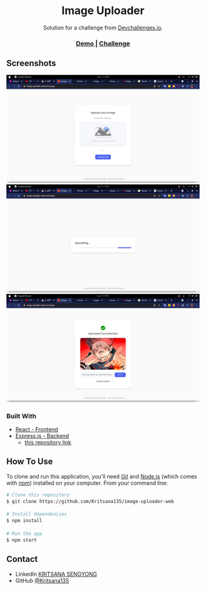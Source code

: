 
<!-- Please update value in the {}  -->

<h1 align="center">Image Uploader</h1>

<div align="center">
   Solution for a challenge from  <a href="http://devchallenges.io" target="_blank">Devchallenges.io</a>.
</div>

<div align="center">
  <h3>
    <a href="https://image-uploader-web.vercel.app/">
      Demo
    </a>
    <span> | </span>
    <a href="https://devchallenges.io/challenges/O2iGT9yBd6xZBrOcVirx">
      Challenge
    </a>
  </h3>
</div>


<!-- OVERVIEW -->

## Screenshots

![screenshot](screenshots/image1.png)
![screenshot](screenshots/image2.png)
![screenshot](screenshots/image3.png)

### Built With

<!-- This section should list any major frameworks that you built your project using. Here are a few examples.-->
- [React - Frontend](https://reactjs.org/)
- [Express.js - Backend](https://expressjs.com/) 
	- [this repository link](https://github.com/Kritsana135/image-uploader-api)

## How To Use

<!-- Example: -->

To clone and run this application, you'll need [Git](https://git-scm.com) and [Node.js](https://nodejs.org/en/download/) (which comes with [npm](http://npmjs.com)) installed on your computer. From your command line:

```bash
# Clone this repository
$ git clone https://github.com/Kritsana135/image-uploader-web

# Install dependencies
$ npm install

# Run the app
$ npm start
```

## Contact

- LinkedIn  [KRITSANA SENGYONG](https://www.linkedin.com/in/kritsana-sengyong)
- GitHub [@Kritsana135](https://github.com/Kritsana135)
